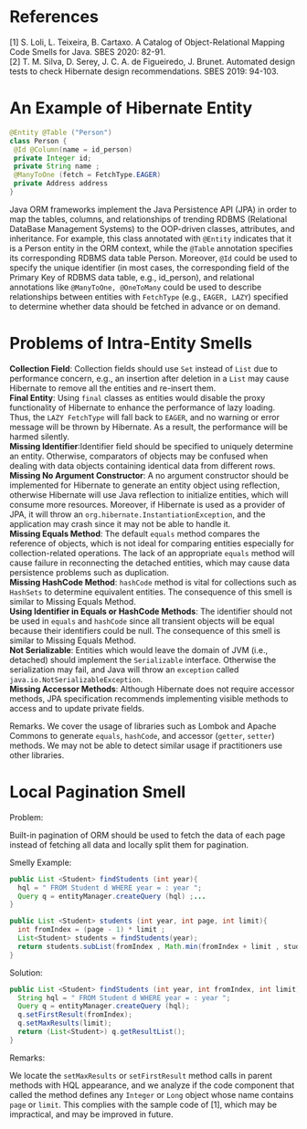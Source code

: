 # References
[1] S. Loli, L. Teixeira, B. Cartaxo. A Catalog of Object-Relational Mapping Code Smells for Java. SBES 2020: 82-91.       
[2] T. M. Silva, D. Serey, J. C. A. de Figueiredo, J. Brunet. Automated design tests to check Hibernate design recommendations. SBES 2019: 94-103.

# An Example of Hibernate Entity
```java
@Entity @Table ("Person")
class Person {
 @Id @Column(name = id_person)
 private Integer id;
 private String name ;
 @ManyToOne (fetch = FetchType.EAGER)
 private Address address
}
```
Java ORM frameworks implement the Java Persistence API (JPA) in order to map the tables, columns, and relationships of trending RDBMS (Relational DataBase Management Systems) to the OOP-driven classes, attributes, and inheritance. For example, this class annotated with ```@Entity``` indicates that it is a Person entity in the ORM context, while the ```@Table``` annotation specifies its corresponding RDBMS data table Person. Moreover, ```@Id``` could be used to specify the unique identifier (in most cases, the corresponding field of the Primary Key of RDBMS data table, e.g., id_person), and relational annotations like ```@ManyToOne, @OneToMany``` could be used to describe relationships between entities with ```FetchType``` (e.g., ```EAGER, LAZY```) specified to determine whether data should be fetched in advance or on demand. 

# Problems of Intra-Entity Smells
**Collection Field**: Collection fields should use ```Set``` instead of ```List``` due to performance concern, e.g., an insertion after deletion in a ```List``` may cause Hibernate to remove all the entities and re-insert them.       
**Final Entity**: Using ```final``` classes as entities would disable the proxy functionality of Hibernate to enhance the performance of lazy loading. Thus, the ```LAZY FetchType``` will fall back to ```EAGER```, and no warning or error message will be thrown by Hibernate. As a result, the performance will be harmed silently.       
**Missing Identifier**:Identifier field should be specified to uniquely determine an entity. Otherwise, comparators of objects may be confused when dealing with data objects containing identical data from different rows.      
**Missing No Argument Constructor**: A no argument constructor should be implemented for Hibernate to generate an entity object using reflection, otherwise Hibernate will use Java reflection to initialize entities, which will consume more resources. Moreover, if Hibernate is used as a provider of JPA, it will throw an ```org.hibernate.InstantiationException```, and the application may crash since it may not be able to handle it.     
**Missing Equals Method**: The default ```equals``` method compares the reference of objects, which is not ideal for comparing entities especially for collection-related operations. The lack of an appropriate ```equals``` method will cause failure in reconnecting the detached entities, which may cause data persistence problems such as duplication.         
**Missing HashCode Method**: ```hashCode``` method is vital for collections such as ```HashSets``` to determine equivalent entities. The consequence of this smell is similar to Missing Equals Method.          
**Using Identifier in Equals or HashCode Methods**: The identifier should not be used in ```equals``` and ```hashCode``` since all transient objects will be equal because their identifiers could be null. The consequence of this smell is similar to Missing Equals Method.           
**Not Serializable**: Entities which would leave the domain of JVM (i.e., detached) should implement the ```Serializable``` interface.  Otherwise the serialization may fail, and Java will throw an ```exception``` called ```java.io.NotSerializableException```.      
**Missing Accessor Methods**: Although Hibernate does not require accessor methods, JPA specification recommends implementing visible methods to access and to update private fields.    

Remarks. We cover the usage of libraries such as Lombok and Apache Commons to generate ```equals```, ```hashCode```, and accessor (```getter```, ```setter```) methods. We may not be able to detect similar usage if practitioners use other libraries. 
# Local Pagination Smell

Problem:     

Built-in pagination of ORM should be used to fetch the data of each page instead of fetching all data and locally split them for pagination.        

Smelly Example:
```java
public List <Student> findStudents (int year){
  hql = " FROM Student d WHERE year = : year ";
  Query q = entityManager.createQuery (hql) ;...
}
```

```java
public List <Student> students (int year, int page, int limit){
  int fromIndex = (page - 1) * limit ;
  List<Student> students = findStudents(year);
  return students.subList(fromIndex , Math.min(fromIndex + limit , students.size()));
}
```

Solution:
```java
public List <Student> findStudents (int year, int fromIndex, int limit) {
  String hql = " FROM Student d WHERE year = : year ";
  Query q = entityManager.createQuery (hql);
  q.setFirstResult(fromIndex);
  q.setMaxResults(limit);
  return (List<Student>) q.getResultList();
}
```

Remarks: 

We locate the ```setMaxResults``` or ```setFirstResult``` method calls in parent methods with HQL appearance, and we analyze if the code component that called the method defines any ```Integer``` or ```Long``` object whose name contains ```page``` or ```limit```. This complies with the sample code of [1], which may be impractical, and may be improved in future.